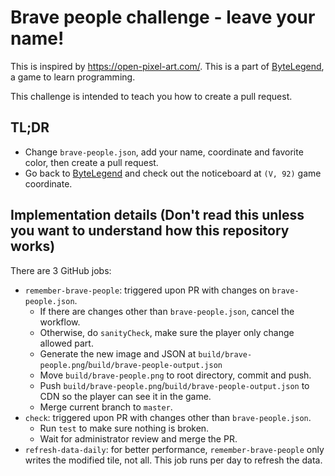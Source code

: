# Brave people challenge - leave your name!

This is inspired by https://open-pixel-art.com/. This is a part of [ByteLegend](https://bytelegend.com), a game to learn programming.

This challenge is intended to teach you how to create a pull request.

## TL;DR

- Change `brave-people.json`, add your name, coordinate and favorite color, then create a pull request. 
- Go back to [ByteLegend](https://bytelegend.com) and check out the noticeboard at `(V, 92)` game coordinate.

## Implementation details (Don't read this unless you want to understand how this repository works)

There are 3 GitHub jobs:

- `remember-brave-people`: triggered upon PR with changes on `brave-people.json`.
  - If there are changes other than `brave-people.json`, cancel the workflow.
  - Otherwise, do `sanityCheck`, make sure the player only change allowed part.
  - Generate the new image and JSON at `build/brave-people.png`/`build/brave-people-output.json`
  - Move `build/brave-people.png` to root directory, commit and push.
  - Push `build/brave-people.png`/`build/brave-people-output.json` to CDN so the player can see it in the game.
  - Merge current branch to `master`.  
- `check`: triggered upon PR with changes other than `brave-people.json`.
  - Run `test` to make sure nothing is broken.
  - Wait for administrator review and merge the PR.
- `refresh-data-daily`: for better performance, `remember-brave-people` only writes the 
  modified tile, not all. This job runs per day to refresh the data.
